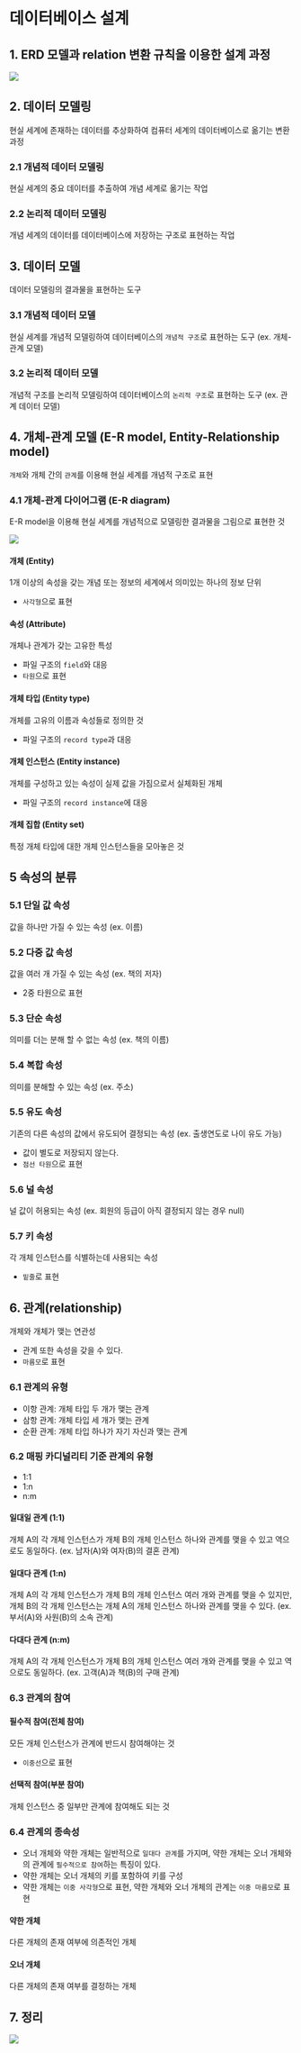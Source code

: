 # 데이터베이스 설계

## 1. ERD 모델과 relation 변환 규칙을 이용한 설계 과정
<img src = "https://user-images.githubusercontent.com/108064146/215452756-3d7d8ccb-5202-463d-a6a4-658b50dff810.png">

## 2. 데이터 모델링
현실 세계에 존재하는 데이터를 추상화하여 컴퓨터 세계의 데이터베이스로 옮기는 변환 과정

### 2.1 개념적 데이터 모델링
현실 세계의 중요 데이터를 추출하여 개념 세계로 옮기는 작업

### 2.2 논리적 데이터 모델링
개념 세계의 데이터를 데이터베이스에 저장하는 구조로 표현하는 작업

## 3. 데이터 모델
데이터 모델링의 결과물을 표현하는 도구

### 3.1 개념적 데이터 모델
현실 세계를 개념적 모델링하여 데이터베이스의 `개념적 구조`로 표현하는 도구 (ex. 개체-관계 모델)

### 3.2 논리적 데이터 모델
개념적 구조를 논리적 모델링하여 데이터베이스의 `논리적 구조`로 표현하는 도구 (ex. 관계 데이터 모델)

## 4. 개체-관계 모델 (E-R model, Entity-Relationship model)
`개체`와 개체 간의 `관계`를 이용해 현실 세계를 개념적 구조로 표현

### 4.1 개체-관계 다이어그램 (E-R diagram)
E-R model을 이용해 현실 세계를 개념적으로 모델링한 결과물을 그림으로 표현한 것

<img src="https://user-images.githubusercontent.com/108064146/215458760-672e0307-c2ba-443c-8a33-b89ad6fc36d6.png">

#### 개체 (Entity)
1개 이상의 속성을 갖는 개념 또는 정보의 세계에서 의미있는 하나의 정보 단위
- `사각형`으로 표현

#### 속성 (Attribute)
개체나 관계가 갖는 고유한 특성
- 파일 구조의 `field`와 대응
- `타원`으로 표현

#### 개체 타입 (Entity type)
개체를 고유의 이름과 속성들로 정의한 것
- 파일 구조의 `record type`과 대응

#### 개체 인스턴스 (Entity instance)
개체를 구성하고 있는 속성이 실제 값을 가짐으로서 실체화된 개체
- 파일 구조의 `record instance`에 대응

#### 개체 집합 (Entity set)
특정 개체 타입에 대한 개체 인스턴스들을 모아놓은 것



## 5 속성의 분류

### 5.1 단일 값 속성
값을 하나만 가질 수 있는 속성 (ex. 이름)

### 5.2 다중 값 속성
값을 여러 개 가질 수 있는 속성 (ex. 책의 저자)
- 2중 타원으로 표현

### 5.3 단순 속성
의미를 더는 분해 할 수 없는 속성 (ex. 책의 이름)

### 5.4 복합 속성
의미를 분해할 수 있는 속성 (ex. 주소)

### 5.5 유도 속성
기존의 다른 속성의 값에서 유도되어 결정되는 속성 (ex. 출생연도로 나이 유도 가능)
- 값이 별도로 저장되지 않는다.
- `점선 타원`으로 표현

### 5.6 널 속성
널 값이 허용되는 속성 (ex. 회원의 등급이 아직 결정되지 않는 경우 null)

### 5.7 키 속성
각 개체 인스턴스를 식별하는데 사용되는 속성
- `밑줄`로 표현

## 6. 관계(relationship)
개체와 개체가 맺는 연관성
- 관계 또한 속성을 갖을 수 있다.
- `마름모`로 표현

### 6.1 관계의 유형
- 이항 관계: 개체 타입 두 개가 맺는 관계
- 삼항 관계: 개체 타입 세 개가 맺는 관계
- 순환 관계: 개체 타입 하나가 자기 자신과 맺는 관계

### 6.2 매핑 카디널리티 기준 관계의 유형
- 1:1
- 1:n
- n:m

#### 일대일 관계 (1:1)
개체 A의 각 개체 인스턴스가 개체 B의 개체 인스턴스 하나와 관계를 맺을 수 있고 역으로도 동일하다. (ex. 남자(A)와 여자(B)의 결혼 관계)

#### 일대다 관계 (1:n)
개체 A의 각 개체 인스턴스가 개체 B의 개체 인스턴스 여러 개와 관계를 맺을 수 있지만, 개체 B의 각 개체 인스턴스는 개체 A의 개체 인스턴스 하나와 관계를 맺을 수 있다. (ex. 부서(A)와 사원(B)의 소속 관계)

#### 다대다 관계 (n:m)
개체 A의 각 개체 인스턴스가 개체 B의 개체 인스턴스 여러 개와 관계를 맺을 수 있고 역으로도 동일하다. (ex. 고객(A)과 책(B)의 구매 관계)

### 6.3 관계의 참여

#### 필수적 참여(전체 참여)
모든 개체 인스턴스가 관계에 반드시 참여해야는 것
- `이중선`으로 표현

#### 선택적 참여(부분 참여)
개체 인스턴스 중 일부만 관계에 참여해도 되는 것

### 6.4 관계의 종속성
- 오너 개체와 약한 개체는 일반적으로 `일대다 관계`를 가지며, 약한 개체는 오너 개체와의 관계에 `필수적으로 참여`하는 특징이 있다.
- 약한 개체는 오너 개체의 키를 포함하여 키를 구성
- 약한 개체는 `이중 사각형`으로 표현, 약한 개체와 오너 개체의 관계는 `이중 마름모`로 표현
#### 약한 개체
다른 개체의 존재 여부에 의존적인 개체

#### 오너 개체
다른 개체의 존재 여부를 결정하는 개체

## 7. 정리
<img src="https://user-images.githubusercontent.com/108064146/215471117-ca0bb1ae-f7c2-4bbb-8dcb-719b0b25888a.jpg">
